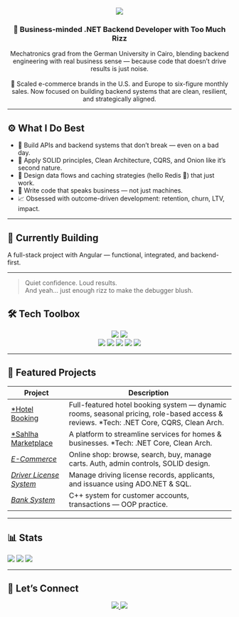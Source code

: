 <h1 align="center">
  <img src="https://readme-typing-svg.herokuapp.com/?font=Righteous&size=35&center=true&vCenter=true&width=500&height=70&duration=4000&lines=Hello+Hello!+👋;+I'm+Omar+Saad!" />
</h1>

<h3 align="center">🧩 Business-minded .NET Backend Developer with Too Much Rizz</h3>

<p align="center">
Mechatronics grad from the German University in Cairo, blending backend engineering with real business sense — because code that doesn’t drive results is just noise.
<br><br>
🚀 Scaled e-commerce brands in the U.S. and Europe to six-figure monthly sales. Now focused on building backend systems that are clean, resilient, and strategically aligned.
</p>

---

## ⚙️ What I Do Best

- 🔧 Build APIs and backend systems that don’t break — even on a bad day.
- 🧠 Apply SOLID principles, Clean Architecture, CQRS, and Onion like it’s second nature.
- 💾 Design data flows and caching strategies (hello Redis 👋) that just work.
- 🧩 Write code that speaks business — not just machines.
- 📈 Obsessed with outcome-driven development: retention, churn, LTV, impact.

---

## 🚧 Currently Building

A full-stack project with Angular — functional, integrated, and backend-first.  

---

> Quiet confidence. Loud results.  
> And yeah... just enough rizz to make the debugger blush.

## 🛠️ Tech Toolbox

<div align="center">
  <img src="https://skillicons.dev/icons?i=dotnet,c,cpp,typescript,angular,html,css,bootstrap,tailwind" />
  <img src="https://skillicons.dev/icons?i=postgres,sqlite,git,github,vscode,linux,postman,docker,aws,azure" />
  <br/>
  <img src="https://img.shields.io/badge/C%23-239120?style=for-the-badge&logo=c-sharp&logoColor=white" />
  <img src="https://img.shields.io/badge/SQL-4479A1?style=for-the-badge&logo=sql&logoColor=white" />
  <img src="https://img.shields.io/badge/Jira-0052CC?style=for-the-badge&logo=jira&logoColor=white" />
  <img src="https://img.shields.io/badge/Trello-026AA7?style=for-the-badge&logo=trello&logoColor=white" />
  <img src="https://img.shields.io/badge/Swagger-85EA2D?style=for-the-badge&logo=swagger&logoColor=black" />
</div>

---

## 🚀 Featured Projects

| Project | Description |
|---------|--------------|
| [*Hotel Booking](https://github.com/Mero0077/Hotel-Management) | Full-featured hotel booking system — dynamic rooms, seasonal pricing, role-based access & reviews. *Tech: .NET Core, CQRS, Clean Arch. |
| [*Sahlha Marketplace](https://github.com/Mero0077/SahlhaApp) | A platform to streamline services for homes & businesses. *Tech: .NET Core, Clean Arch. |
| [*E-Commerce*](https://github.com/Mero0077/E-CommerceProject) | Online shop: browse, search, buy, manage carts. Auth, admin controls, SOLID design. |
| [*Driver License System*](https://github.com/Mero0077/DriverLicenseSystemF) | Manage driving license records, applicants, and issuance using ADO.NET & SQL. |
| [*Bank System*](https://github.com/Mero0077/Bank-System) | C++ system for customer accounts, transactions — OOP practice. |

---

## 📊 Stats

![](https://github-readme-stats.vercel.app/api?username=Mero0077&theme=default_repocard&hide_border=true)
![](https://nirzak-streak-stats.vercel.app/?user=Mero0077&theme=default_repocard&hide_border=true)
![](https://github-readme-stats.vercel.app/api/top-langs/?username=Mero0077&theme=default_repocard&hide_border=true&layout=compact)

---

## 📌 Let’s Connect

<p align="center">
  <a href="mailto:omartalaatsaad2017@gmail.com">
    <img src="https://img.shields.io/badge/Gmail-EA4335?style=for-the-badge&logo=gmail&logoColor=white" />
  </a>
  <a href="https://www.linkedin.com/in/omartalaatsaad/">
    <img src="https://img.shields.io/badge/LinkedIn-0077B5?style=for-the-badge&logo=linkedin&logoColor=white" />
  </a>
</p>
